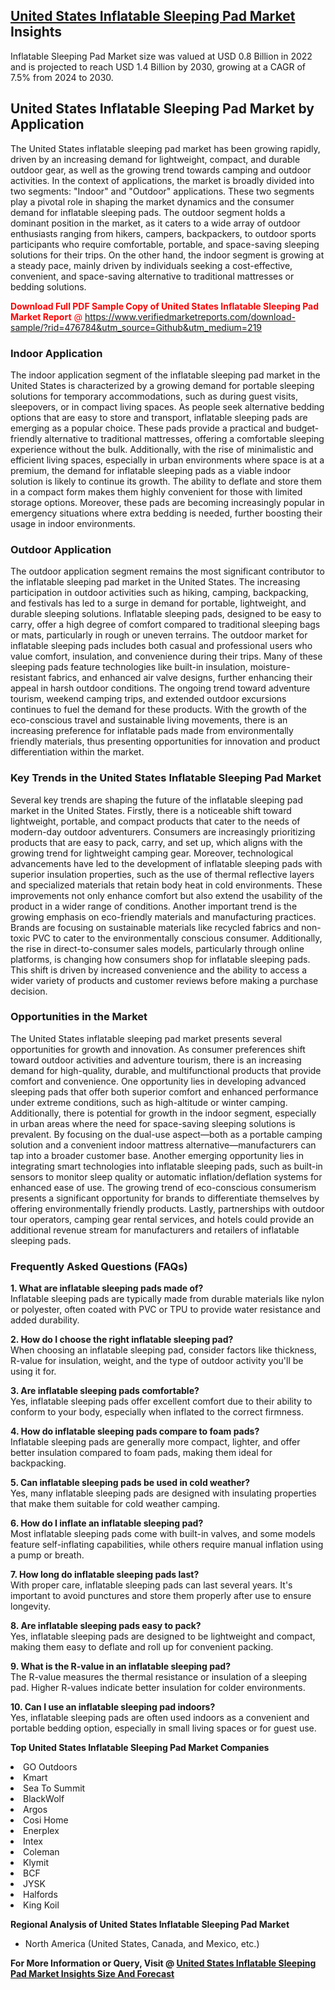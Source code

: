 <h2><a href="https://www.verifiedmarketreports.com/download-sample/?rid=476784&amp;utm_source=Github&amp;utm_medium=219" target="_blank">United States Inflatable Sleeping Pad Market</a> Insights</h2><p>Inflatable Sleeping Pad Market size was valued at USD 0.8 Billion in 2022 and is projected to reach USD 1.4 Billion by 2030, growing at a CAGR of 7.5% from 2024 to 2030.</p><p><div> <h2>United States Inflatable Sleeping Pad Market by Application</h2> <p>The United States inflatable sleeping pad market has been growing rapidly, driven by an increasing demand for lightweight, compact, and durable outdoor gear, as well as the growing trend towards camping and outdoor activities. In the context of applications, the market is broadly divided into two segments: "Indoor" and "Outdoor" applications. These two segments play a pivotal role in shaping the market dynamics and the consumer demand for inflatable sleeping pads. The outdoor segment holds a dominant position in the market, as it caters to a wide array of outdoor enthusiasts ranging from hikers, campers, backpackers, to outdoor sports participants who require comfortable, portable, and space-saving sleeping solutions for their trips. On the other hand, the indoor segment is growing at a steady pace, mainly driven by individuals seeking a cost-effective, convenient, and space-saving alternative to traditional mattresses or bedding solutions. <p><p><span class=""><span style="color: #ff0000;"><strong>Download Full PDF Sample Copy of United States Inflatable Sleeping Pad Market Report</strong> @ </span><a href="https://www.verifiedmarketreports.com/download-sample/?rid=476784&amp;utm_source=Github&amp;utm_medium=219" target="_blank">https://www.verifiedmarketreports.com/download-sample/?rid=476784&amp;utm_source=Github&amp;utm_medium=219</a></span></p></p> <h3>Indoor Application</h3> <p>The indoor application segment of the inflatable sleeping pad market in the United States is characterized by a growing demand for portable sleeping solutions for temporary accommodations, such as during guest visits, sleepovers, or in compact living spaces. As people seek alternative bedding options that are easy to store and transport, inflatable sleeping pads are emerging as a popular choice. These pads provide a practical and budget-friendly alternative to traditional mattresses, offering a comfortable sleeping experience without the bulk. Additionally, with the rise of minimalistic and efficient living spaces, especially in urban environments where space is at a premium, the demand for inflatable sleeping pads as a viable indoor solution is likely to continue its growth. The ability to deflate and store them in a compact form makes them highly convenient for those with limited storage options. Moreover, these pads are becoming increasingly popular in emergency situations where extra bedding is needed, further boosting their usage in indoor environments.</p> <h3>Outdoor Application</h3> <p>The outdoor application segment remains the most significant contributor to the inflatable sleeping pad market in the United States. The increasing participation in outdoor activities such as hiking, camping, backpacking, and festivals has led to a surge in demand for portable, lightweight, and durable sleeping solutions. Inflatable sleeping pads, designed to be easy to carry, offer a high degree of comfort compared to traditional sleeping bags or mats, particularly in rough or uneven terrains. The outdoor market for inflatable sleeping pads includes both casual and professional users who value comfort, insulation, and convenience during their trips. Many of these sleeping pads feature technologies like built-in insulation, moisture-resistant fabrics, and enhanced air valve designs, further enhancing their appeal in harsh outdoor conditions. The ongoing trend toward adventure tourism, weekend camping trips, and extended outdoor excursions continues to fuel the demand for these products. With the growth of the eco-conscious travel and sustainable living movements, there is an increasing preference for inflatable pads made from environmentally friendly materials, thus presenting opportunities for innovation and product differentiation within the market.</p> <h3>Key Trends in the United States Inflatable Sleeping Pad Market</h3> <p>Several key trends are shaping the future of the inflatable sleeping pad market in the United States. Firstly, there is a noticeable shift toward lightweight, portable, and compact products that cater to the needs of modern-day outdoor adventurers. Consumers are increasingly prioritizing products that are easy to pack, carry, and set up, which aligns with the growing trend for lightweight camping gear. Moreover, technological advancements have led to the development of inflatable sleeping pads with superior insulation properties, such as the use of thermal reflective layers and specialized materials that retain body heat in cold environments. These improvements not only enhance comfort but also extend the usability of the product in a wider range of conditions. Another important trend is the growing emphasis on eco-friendly materials and manufacturing practices. Brands are focusing on sustainable materials like recycled fabrics and non-toxic PVC to cater to the environmentally conscious consumer. Additionally, the rise in direct-to-consumer sales models, particularly through online platforms, is changing how consumers shop for inflatable sleeping pads. This shift is driven by increased convenience and the ability to access a wider variety of products and customer reviews before making a purchase decision.</p> <h3>Opportunities in the Market</h3> <p>The United States inflatable sleeping pad market presents several opportunities for growth and innovation. As consumer preferences shift toward outdoor activities and adventure tourism, there is an increasing demand for high-quality, durable, and multifunctional products that provide comfort and convenience. One opportunity lies in developing advanced sleeping pads that offer both superior comfort and enhanced performance under extreme conditions, such as high-altitude or winter camping. Additionally, there is potential for growth in the indoor segment, especially in urban areas where the need for space-saving sleeping solutions is prevalent. By focusing on the dual-use aspect—both as a portable camping solution and a convenient indoor mattress alternative—manufacturers can tap into a broader customer base. Another emerging opportunity lies in integrating smart technologies into inflatable sleeping pads, such as built-in sensors to monitor sleep quality or automatic inflation/deflation systems for enhanced ease of use. The growing trend of eco-conscious consumerism presents a significant opportunity for brands to differentiate themselves by offering environmentally friendly products. Lastly, partnerships with outdoor tour operators, camping gear rental services, and hotels could provide an additional revenue stream for manufacturers and retailers of inflatable sleeping pads.</p> <h3>Frequently Asked Questions (FAQs)</h3> <p><strong>1. What are inflatable sleeping pads made of?</strong><br>Inflatable sleeping pads are typically made from durable materials like nylon or polyester, often coated with PVC or TPU to provide water resistance and added durability.</p> <p><strong>2. How do I choose the right inflatable sleeping pad?</strong><br>When choosing an inflatable sleeping pad, consider factors like thickness, R-value for insulation, weight, and the type of outdoor activity you'll be using it for.</p> <p><strong>3. Are inflatable sleeping pads comfortable?</strong><br>Yes, inflatable sleeping pads offer excellent comfort due to their ability to conform to your body, especially when inflated to the correct firmness.</p> <p><strong>4. How do inflatable sleeping pads compare to foam pads?</strong><br>Inflatable sleeping pads are generally more compact, lighter, and offer better insulation compared to foam pads, making them ideal for backpacking.</p> <p><strong>5. Can inflatable sleeping pads be used in cold weather?</strong><br>Yes, many inflatable sleeping pads are designed with insulating properties that make them suitable for cold weather camping.</p> <p><strong>6. How do I inflate an inflatable sleeping pad?</strong><br>Most inflatable sleeping pads come with built-in valves, and some models feature self-inflating capabilities, while others require manual inflation using a pump or breath.</p> <p><strong>7. How long do inflatable sleeping pads last?</strong><br>With proper care, inflatable sleeping pads can last several years. It's important to avoid punctures and store them properly after use to ensure longevity.</p> <p><strong>8. Are inflatable sleeping pads easy to pack?</strong><br>Yes, inflatable sleeping pads are designed to be lightweight and compact, making them easy to deflate and roll up for convenient packing.</p> <p><strong>9. What is the R-value in an inflatable sleeping pad?</strong><br>The R-value measures the thermal resistance or insulation of a sleeping pad. Higher R-values indicate better insulation for colder environments.</p> <p><strong>10. Can I use an inflatable sleeping pad indoors?</strong><br>Yes, inflatable sleeping pads are often used indoors as a convenient and portable bedding option, especially in small living spaces or for guest use.</p> </div></p><p><strong>Top United States Inflatable Sleeping Pad Market Companies</strong></p><div data-test-id=""><p><li>GO Outdoors</li><li> Kmart</li><li> Sea To Summit</li><li> BlackWolf</li><li> Argos</li><li> Cosi Home</li><li> Enerplex</li><li> Intex</li><li> Coleman</li><li> Klymit</li><li> BCF</li><li> JYSK</li><li> Halfords</li><li> King Koil</li></p><div><strong>Regional Analysis of&nbsp;United States Inflatable Sleeping Pad Market</strong></div><ul><li dir="ltr"><p dir="ltr">North America&nbsp;(United States, Canada, and Mexico, etc.)</p></li></ul><p><strong>For More Information or Query, Visit @&nbsp;</strong><strong><a href="https://www.verifiedmarketreports.com/product/inflatable-sleeping-pad-market/?utm_source=Github&amp;utm_medium=219" target="_blank">United States Inflatable Sleeping Pad Market Insights Size And Forecast</a></strong></p></div>

